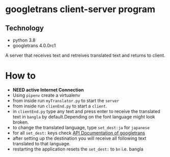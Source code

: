 # googletrans client-server program

## Technology
- python 3.8
- googletrans 4.0.0rc1


A server that receives text and retreives translated text and returns to client.

# How to 
- __NEED active Internet Connection__
- Using `pipenv` create a virtualenv
- from inside run `myTranslator.py` to start the `server`
- from inside run `clienEnd.py` to start a `client`.
- in `clientEnd.py` type any text and press enter to receive the translated text in `bangla` by default.Depending on the font language might look broken. 
- to change the translated language, type `set_dest:ja` for `japanese`
- for all `set_dest:` keys check [API Documentation of googletrans](https://py-googletrans.readthedocs.io/en/latest/#googletrans-languages)
- after setting up the destination you will receive all following text translated to that language.
- restarting the application resets the `set_dest:` to `bn` i.e. bangla  
